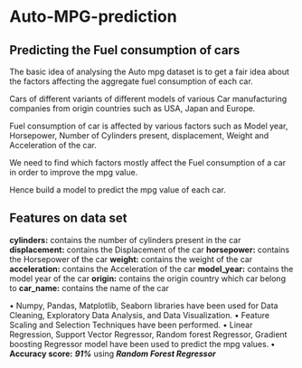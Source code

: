 # Auto-MPG-prediction
## Predicting the Fuel consumption of cars

The basic idea of analysing the Auto mpg dataset is to get a fair idea about the factors affecting the aggregate fuel consumption of each car.  

Cars of different variants of different models of various Car manufacturing companies from origin countries such as USA, Japan and Europe.

Fuel consumption of car is affected by various factors such as Model year, Horsepower, Number of Cylinders present, displacement, Weight and Acceleration of the car.

We need to find which factors mostly affect the Fuel consumption of a car in order to improve the mpg value.

Hence build a model to predict the mpg value of each car.


## Features on data set
**cylinders:** contains the number of cylinders present in the car
**displacement:** contains the Displacement of the car
**horsepower:** contains the Horsepower of the car
**weight:** contains the weight of the car
**acceleration:** contains the Acceleration of the car
**model_year:** contains the model year of the car
**origin:** contains the origin country which car belong to
**car_name:** contains the name of the car


• Numpy, Pandas, Matplotlib, Seaborn libraries have been used for Data Cleaning, Exploratory Data Analysis, and Data Visualization.
• Feature Scaling and Selection Techniques have been performed.
• Linear Regression, Support Vector Regressor, Random forest Regressor, Gradient boosting Regressor model have been used to predict the mpg values.
**• Accuracy score:** ***91%*** using ***Random Forest Regressor***
